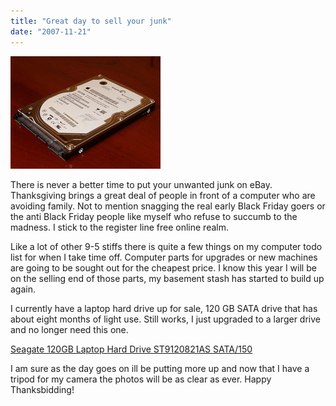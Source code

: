 ```yaml
---
title: "Great day to sell your junk"
date: "2007-11-21"
---
```


[![Seagate 120 GB Hard Drive](/images/2052932459_2c4b457cec_m.jpg)](http://www.flickr.com/photos/dorkstyle/2052932459/ "Seagate 120 GB Hard Drive by Dorkstyle, on Flickr")

There is never a better time to put your unwanted junk on eBay. Thanksgiving brings a great deal of people in front of a computer who are avoiding family. Not to mention snagging the real early Black Friday goers or the anti Black Friday people like myself who refuse to succumb to the madness. I stick to the register line free online realm.

Like a lot of other 9-5 stiffs there is quite a few things on my computer todo list for when I take time off. Computer parts for upgrades or new machines are going to be sought out for the cheapest price. I know this year I will be on the selling end of those parts, my basement stash has started to build up again.

I currently have a laptop hard drive up for sale, 120 GB SATA drive that has about eight months of light use. Still works, I just upgraded to a larger drive and no longer need this one.

[Seagate 120GB Laptop Hard Drive ST9120821AS SATA/150](http://cgi.ebay.com/ws/eBayISAPI.dll?ViewItem&item=190176668421)

I am sure as the day goes on ill be putting more up and now that I have a tripod for my camera the photos will be as clear as ever. Happy Thanksbidding!
